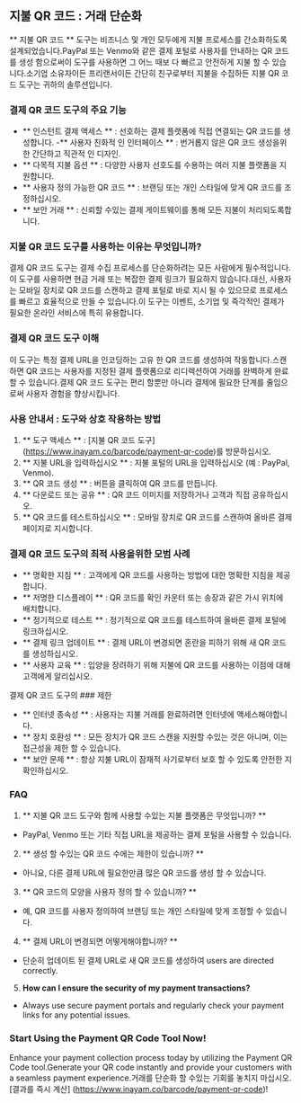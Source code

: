 ## 지불 QR 코드 : 거래 단순화

** 지불 QR 코드 ** 도구는 비즈니스 및 개인 모두에게 지불 프로세스를 간소화하도록 설계되었습니다.PayPal 또는 Venmo와 같은 결제 포털로 사용자를 안내하는 QR 코드를 생성 함으로써이 도구를 사용하면 그 어느 때보 다 빠르고 안전하게 지불 할 수 있습니다.소기업 소유자이든 프리랜서이든 간단히 친구로부터 지불을 수집하든 지불 QR 코드 도구는 귀하의 솔루션입니다.

### 결제 QR 코드 도구의 주요 기능

- ** 인스턴트 결제 액세스 ** : 선호하는 결제 플랫폼에 직접 연결되는 QR 코드를 생성합니다.
-** 사용자 친화적 인 인터페이스 ** : 번거롭지 않은 QR 코드 생성을위한 간단하고 직관적 인 디자인.
- ** 다목적 지불 옵션 ** : 다양한 사용자 선호도를 수용하는 여러 지불 플랫폼을 지원합니다.
- ** 사용자 정의 가능한 QR 코드 ** : 브랜딩 또는 개인 스타일에 맞게 QR 코드를 조정하십시오.
- ** 보안 거래 ** : 신뢰할 수있는 결제 게이트웨이를 통해 모든 지불이 처리되도록합니다.

### 지불 QR 코드 도구를 사용하는 이유는 무엇입니까?

결제 QR 코드 도구는 결제 수집 프로세스를 단순화하려는 모든 사람에게 필수적입니다.이 도구를 사용하면 현금 거래 또는 복잡한 결제 링크가 필요하지 않습니다.대신, 사용자는 모바일 장치로 QR 코드를 스캔하고 결제 포털로 바로 지시 될 수 있으므로 프로세스를 빠르고 효율적으로 만들 수 있습니다.이 도구는 이벤트, 소기업 및 즉각적인 결제가 필요한 온라인 서비스에 특히 유용합니다.

### 결제 QR 코드 도구 이해

이 도구는 특정 결제 URL을 인코딩하는 고유 한 QR 코드를 생성하여 작동합니다.스캔하면 QR 코드는 사용자를 지정된 결제 플랫폼으로 리디렉션하여 거래를 완벽하게 완료 할 수 있습니다.결제 QR 코드 도구는 편리 할뿐만 아니라 결제에 필요한 단계를 줄임으로써 사용자 경험을 향상시킵니다.

### 사용 안내서 : 도구와 상호 작용하는 방법

1. ** 도구 액세스 ** : [지불 QR 코드 도구] (https://www.inayam.co/barcode/payment-qr-code)를 방문하십시오.
2. ** 지불 URL을 입력하십시오 ** : 지불 포털의 URL을 입력하십시오 (예 : PayPal, Venmo).
3. ** QR 코드 생성 ** : 버튼을 클릭하여 QR 코드를 만듭니다.
4. ** 다운로드 또는 공유 ** : QR 코드 이미지를 저장하거나 고객과 직접 공유하십시오.
5. ** QR 코드를 테스트하십시오 ** : 모바일 장치로 QR 코드를 스캔하여 올바른 결제 페이지로 지시합니다.

### 결제 QR 코드 도구의 최적 사용을위한 모범 사례

- ** 명확한 지침 ** : 고객에게 QR 코드를 사용하는 방법에 대한 명확한 지침을 제공합니다.
- ** 저명한 디스플레이 ** : QR 코드를 확인 카운터 또는 송장과 같은 가시 위치에 배치합니다.
- ** 정기적으로 테스트 ** : 정기적으로 QR 코드를 테스트하여 올바른 결제 포털에 링크하십시오.
- ** 결제 링크 업데이트 ** : 결제 URL이 변경되면 혼란을 피하기 위해 새 QR 코드를 생성하십시오.
- ** 사용자 교육 ** : 입양을 장려하기 위해 지불에 QR 코드를 사용하는 이점에 대해 고객에게 알리십시오.

결제 QR 코드 도구의 ### 제한

- ** 인터넷 종속성 ** : 사용자는 지불 거래를 완료하려면 인터넷에 액세스해야합니다.
- ** 장치 호환성 ** : 모든 장치가 QR 코드 스캔을 지원할 수있는 것은 아니며, 이는 접근성을 제한 할 수 있습니다.
- ** 보안 문제 ** : 항상 지불 URL이 잠재적 사기로부터 보호 할 수 있도록 안전한 지 확인하십시오.

### FAQ

1. ** 지불 QR 코드 도구와 함께 사용할 수있는 지불 플랫폼은 무엇입니까? **
- PayPal, Venmo 또는 기타 직접 URL을 제공하는 결제 포털을 사용할 수 있습니다.

2. ** 생성 할 수있는 QR 코드 수에는 제한이 있습니까? **
- 아니요, 다른 결제 URL에 필요한만큼 많은 QR 코드를 생성 할 수 있습니다.

3. ** QR 코드의 모양을 사용자 정의 할 수 있습니까? **
- 예, QR 코드를 사용자 정의하여 브랜딩 또는 개인 스타일에 맞게 조정할 수 있습니다.

4. ** 결제 URL이 변경되면 어떻게해야합니까? **
- 단순히 업데이트 된 결제 URL로 새 QR 코드를 생성하여 users are directed correctly.

5. **How can I ensure the security of my payment transactions?**
- Always use secure payment portals and regularly check your payment links for any potential issues.

### Start Using the Payment QR Code Tool Now!

Enhance your payment collection process today by utilizing the Payment QR Code tool.Generate your QR code instantly and provide your customers with a seamless payment experience.거래를 단순화 할 수있는 기회를 놓치지 마십시오. [결과를 즉시 계산] (https://www.inayam.co/barcode/payment-qr-code)!